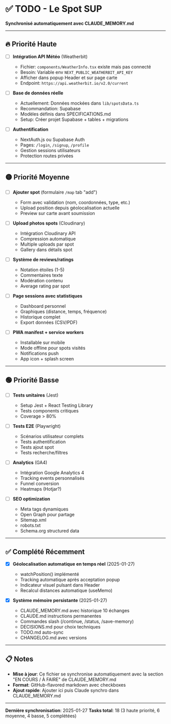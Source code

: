 # ✅ TODO - Le Spot SUP

**Synchronisé automatiquement avec CLAUDE_MEMORY.md**

---

## 🔥 Priorité Haute

- [ ] **Intégration API Météo** (Weatherbit)
  - Fichier: `components/WeatherInfo.tsx` existe mais pas connecté
  - Besoin: Variable env `NEXT_PUBLIC_WEATHERBIT_API_KEY`
  - Afficher dans popup Header et sur page carte
  - Endpoint: `https://api.weatherbit.io/v2.0/current`

- [ ] **Base de données réelle**
  - Actuellement: Données mockées dans `lib/spotsData.ts`
  - Recommandation: Supabase
  - Modèles définis dans SPECIFICATIONS.md
  - Setup: Créer projet Supabase + tables + migrations

- [ ] **Authentification**
  - NextAuth.js ou Supabase Auth
  - Pages: `/login`, `/signup`, `/profile`
  - Gestion sessions utilisateurs
  - Protection routes privées

---

## 🟡 Priorité Moyenne

- [ ] **Ajouter spot** (formulaire `/map` tab "add")
  - Form avec validation (nom, coordonnées, type, etc.)
  - Upload position depuis géolocalisation actuelle
  - Preview sur carte avant soumission

- [ ] **Upload photos spots** (Cloudinary)
  - Intégration Cloudinary API
  - Compression automatique
  - Multiple uploads par spot
  - Gallery dans détails spot

- [ ] **Système de reviews/ratings**
  - Notation étoiles (1-5)
  - Commentaires texte
  - Modération contenu
  - Average rating par spot

- [ ] **Page sessions avec statistiques**
  - Dashboard personnel
  - Graphiques (distance, temps, fréquence)
  - Historique complet
  - Export données (CSV/PDF)

- [ ] **PWA manifest + service workers**
  - Installable sur mobile
  - Mode offline pour spots visités
  - Notifications push
  - App icon + splash screen

---

## 🟢 Priorité Basse

- [ ] **Tests unitaires** (Jest)
  - Setup Jest + React Testing Library
  - Tests components critiques
  - Coverage > 80%

- [ ] **Tests E2E** (Playwright)
  - Scénarios utilisateur complets
  - Tests authentification
  - Tests ajout spot
  - Tests recherche/filtres

- [ ] **Analytics** (GA4)
  - Intégration Google Analytics 4
  - Tracking events personnalisés
  - Funnel conversion
  - Heatmaps (Hotjar?)

- [ ] **SEO optimization**
  - Meta tags dynamiques
  - Open Graph pour partage
  - Sitemap.xml
  - robots.txt
  - Schema.org structured data

---

## ✅ Complété Récemment

- [x] **Géolocalisation automatique en temps réel** (2025-01-27)
  - watchPosition() implémenté
  - Tracking automatique après acceptation popup
  - Indicateur visuel pulsant dans Header
  - Recalcul distances automatique (useMemo)

- [x] **Système mémoire persistante** (2025-01-27)
  - CLAUDE_MEMORY.md avec historique 10 échanges
  - CLAUDE.md instructions permanentes
  - Commandes slash (/continue, /status, /save-memory)
  - DECISIONS.md pour choix techniques
  - TODO.md auto-sync
  - CHANGELOG.md avec versions

---

## 📋 Notes

- **Mise à jour**: Ce fichier se synchronise automatiquement avec la section "EN COURS / À FAIRE" de CLAUDE_MEMORY.md
- **Format**: GitHub-flavored markdown avec checkboxes
- **Ajout rapide**: Ajouter ici puis Claude synchro dans CLAUDE_MEMORY.md

---

**Dernière synchronisation**: 2025-01-27
**Tasks total**: 18 (3 haute priorité, 6 moyenne, 4 basse, 5 complétées)
